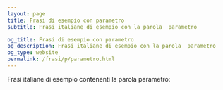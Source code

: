 ```yaml
---
layout: page
title: Frasi di esempio con parametro 
subtitle: Frasi italiane di esempio con la parola  parametro

og_title: Frasi di esempio con parametro 
og_description: Frasi italiane di esempio con la parola  parametro
og_type: website
permalink: /frasi/p/parametro.html
---
```


Frasi italiane di esempio contenenti la parola parametro:


